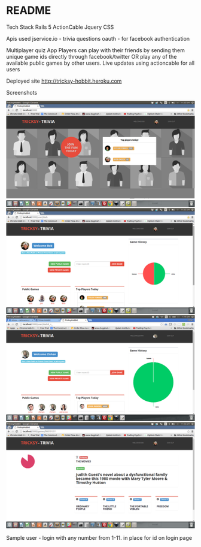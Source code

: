 # README

Tech Stack
  Rails 5
  ActionCable
  Jquery
  CSS

Apis used
  jservice.io - trivia questions
  oauth - for facebook authentication

Multiplayer quiz App
  Players can play with their friends by sending them unique game ids directly through facebook/twitter
  OR play any of the available public games by other users. Live updates using actioncable for all users 
  

Deployed site
  http://tricksy-hobbit.heroku.com
  
Screenshots 
  
![Alt text](/public/1a.png?raw=true)
![Alt text](/public/2a.png?raw=true)
![Alt text](/public/3a.png?raw=true)
![Alt text](/public/4a.png?raw=true)

Sample user - login with any number from 1-11. in place for id on login page

